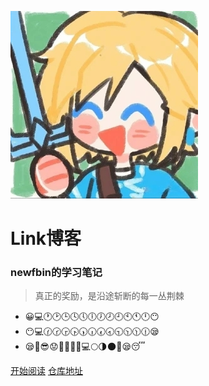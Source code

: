 

![logo](./assets/_coverpage/happy-link-1740296531593-1.jpeg)

# Link博客

### newfbin的学习笔记

> 真正的奖励，是沿途斩断的每一丛荆棘

* 😀💻🕐🕑🕒🕓🕔🕕🕖🕗🕘🕙🕚🕛😶
* 😶💻🕜🕝🕞🕟🕠🕡🕢🕣🕤🕥🕦🕧😪
* 😪👀😎😟😤💪💪💪💻🌕🌗🌑🌞😪😴

[开始阅读](/study/README)
[仓库地址](https://github.com/newfbin/learning-notes.git)

